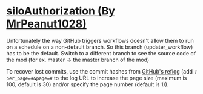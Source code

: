 # [siloAuthorization (By MrPeanut1028)](https://github.com/MrPeanut1028/siloAuthorization)

Unfortunately the way GitHub triggers workflows doesn't allow them to run on a schedule on a non-default branch. So this branch (updater_workflow) has to be the default. Switch to a different branch to see the source code of the mod (for ex. master -> the master branch of the mod)

To recover lost commits, use the commit hashes from [GitHub's reflog](https://api.github.com/repos/KtaneModules/siloAuthorization-MrPeanut1028/events) (add `?per_page=#&page=#` to the log URL to increase the page size (maximum is 100, default is 30) and/or specify the page number (default is 1)).
